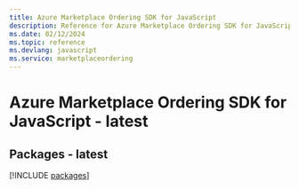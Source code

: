 ```yaml
---
title: Azure Marketplace Ordering SDK for JavaScript
description: Reference for Azure Marketplace Ordering SDK for JavaScript
ms.date: 02/12/2024
ms.topic: reference
ms.devlang: javascript
ms.service: marketplaceordering
---
```

# Azure Marketplace Ordering SDK for JavaScript - latest
## Packages - latest
[!INCLUDE [packages](marketplace-ordering-index.md)]